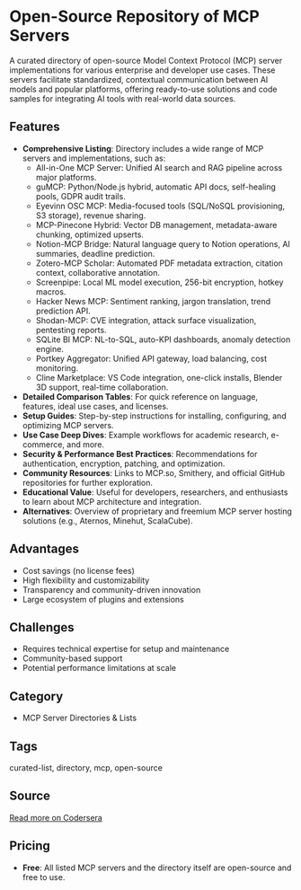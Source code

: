 # Open-Source Repository of MCP Servers

A curated directory of open-source Model Context Protocol (MCP) server implementations for various enterprise and developer use cases. These servers facilitate standardized, contextual communication between AI models and popular platforms, offering ready-to-use solutions and code samples for integrating AI tools with real-world data sources.

## Features
- **Comprehensive Listing**: Directory includes a wide range of MCP servers and implementations, such as:
  - All-in-One MCP Server: Unified AI search and RAG pipeline across major platforms.
  - guMCP: Python/Node.js hybrid, automatic API docs, self-healing pools, GDPR audit trails.
  - Eyevinn OSC MCP: Media-focused tools (SQL/NoSQL provisioning, S3 storage), revenue sharing.
  - MCP-Pinecone Hybrid: Vector DB management, metadata-aware chunking, optimized upserts.
  - Notion-MCP Bridge: Natural language query to Notion operations, AI summaries, deadline prediction.
  - Zotero-MCP Scholar: Automated PDF metadata extraction, citation context, collaborative annotation.
  - Screenpipe: Local ML model execution, 256-bit encryption, hotkey macros.
  - Hacker News MCP: Sentiment ranking, jargon translation, trend prediction API.
  - Shodan-MCP: CVE integration, attack surface visualization, pentesting reports.
  - SQLite BI MCP: NL-to-SQL, auto-KPI dashboards, anomaly detection engine.
  - Portkey Aggregator: Unified API gateway, load balancing, cost monitoring.
  - Cline Marketplace: VS Code integration, one-click installs, Blender 3D support, real-time collaboration.
- **Detailed Comparison Tables**: For quick reference on language, features, ideal use cases, and licenses.
- **Setup Guides**: Step-by-step instructions for installing, configuring, and optimizing MCP servers.
- **Use Case Deep Dives**: Example workflows for academic research, e-commerce, and more.
- **Security & Performance Best Practices**: Recommendations for authentication, encryption, patching, and optimization.
- **Community Resources**: Links to MCP.so, Smithery, and official GitHub repositories for further exploration.
- **Educational Value**: Useful for developers, researchers, and enthusiasts to learn about MCP architecture and integration.
- **Alternatives**: Overview of proprietary and freemium MCP server hosting solutions (e.g., Aternos, Minehut, ScalaCube).

## Advantages
- Cost savings (no license fees)
- High flexibility and customizability
- Transparency and community-driven innovation
- Large ecosystem of plugins and extensions

## Challenges
- Requires technical expertise for setup and maintenance
- Community-based support
- Potential performance limitations at scale

## Category
- MCP Server Directories & Lists

## Tags
curated-list, directory, mcp, open-source

## Source
[Read more on Codersera](https://codersera.com/blog/best-free-open-source-mcp-servers)

## Pricing
- **Free**: All listed MCP servers and the directory itself are open-source and free to use.